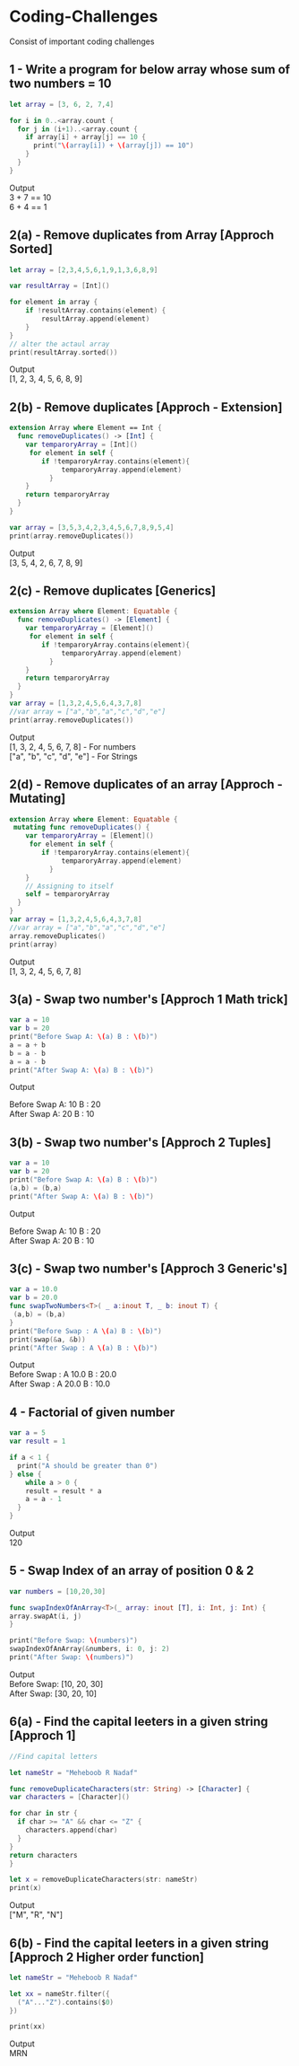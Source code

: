 # Coding-Challenges
Consist of important coding challenges
## 1 - Write a program for below array whose sum of two numbers = 10
```swift
let array = [3, 6, 2, 7,4]

for i in 0..<array.count {
  for j in (i+1)..<array.count {
    if array[i] + array[j] == 10 {
      print("\(array[i]) + \(array[j]) == 10")
    }
  }
}
```
Output  
3 + 7 == 10  
6 + 4 == 1

## 2(a) - Remove duplicates from Array [Approch Sorted]
```swift
let array = [2,3,4,5,6,1,9,1,3,6,8,9]

var resultArray = [Int]()

for element in array {
    if !resultArray.contains(element) {
        resultArray.append(element)
    }
}
// alter the actaul array
print(resultArray.sorted())
```
Output  
[1, 2, 3, 4, 5, 6, 8, 9]

## 2(b) - Remove duplicates [Approch - Extension]
```swift
extension Array where Element == Int {
  func removeDuplicates() -> [Int] {
    var temparoryArray = [Int]()
     for element in self {
        if !temparoryArray.contains(element){
             temparoryArray.append(element)
          }
    }
    return temparoryArray
  }
}

var array = [3,5,3,4,2,3,4,5,6,7,8,9,5,4]
print(array.removeDuplicates())
```
Output  
[3, 5, 4, 2, 6, 7, 8, 9]  

## 2(c) - Remove duplicates [Generics]

```swift
extension Array where Element: Equatable {
  func removeDuplicates() -> [Element] {
    var temparoryArray = [Element]()
     for element in self {
        if !temparoryArray.contains(element){
             temparoryArray.append(element)
          }
    }
    return temparoryArray
  }
}
var array = [1,3,2,4,5,6,4,3,7,8]
//var array = ["a","b","a","c","d","e"]
print(array.removeDuplicates())

```

Output  
[1, 3, 2, 4, 5, 6, 7, 8] - For numbers  
["a", "b", "c", "d", "e"] - For Strings

## 2(d) - Remove duplicates of an array [Approch - Mutating]
```swift
extension Array where Element: Equatable {
 mutating func removeDuplicates() {
    var temparoryArray = [Element]()
     for element in self {
        if !temparoryArray.contains(element){
             temparoryArray.append(element)
          }
    }
    // Assigning to itself
    self = temparoryArray
  }
}
var array = [1,3,2,4,5,6,4,3,7,8]
//var array = ["a","b","a","c","d","e"]
array.removeDuplicates()
print(array)
```
Output  
[1, 3, 2, 4, 5, 6, 7, 8]

## 3(a) - Swap two number's [Approch 1 Math trick]

```swift
var a = 10
var b = 20
print("Before Swap A: \(a) B : \(b)")
a = a + b
b = a - b
a = a - b
print("After Swap A: \(a) B : \(b)")
```
Output  

Before Swap A: 10 B : 20  
After Swap A: 20 B : 10

## 3(b) - Swap two number's [Approch 2 Tuples]

```swift
var a = 10
var b = 20
print("Before Swap A: \(a) B : \(b)")
(a,b) = (b,a)
print("After Swap A: \(a) B : \(b)")
```
Output  

Before Swap A: 10 B : 20  
After Swap A: 20 B : 10

## 3(c) - Swap two number's [Approch 3 Generic's]
```swift
var a = 10.0
var b = 20.0
func swapTwoNumbers<T>( _ a:inout T, _ b: inout T) {
 (a,b) = (b,a)
}
print("Before Swap : A \(a) B : \(b)")
print(swap(&a, &b))
print("After Swap : A \(a) B : \(b)")
```

Output  
Before Swap : A 10.0   B : 20.0  
After Swap : A 20.0   B : 10.0

## 4 - Factorial of given number
```swift
var a = 5
var result = 1

if a < 1 {
  print("A should be greater than 0")
} else {
    while a > 0 {
    result = result * a
    a = a - 1
  }
}
```
Output  
120

## 5 - Swap Index of an array of position 0 & 2

```swift
var numbers = [10,20,30]

func swapIndexOfAnArray<T>(_ array: inout [T], i: Int, j: Int) {
array.swapAt(i, j)
}

print("Before Swap: \(numbers)")
swapIndexOfAnArray(&numbers, i: 0, j: 2)
print("After Swap: \(numbers)")
```
Output  
Before Swap: [10, 20, 30]  
After Swap: [30, 20, 10]

## 6(a) - Find the capital leeters in a given string [Approch 1]
```swift
//Find capital letters

let nameStr = "Meheboob R Nadaf"

func removeDuplicateCharacters(str: String) -> [Character] {
var characters = [Character]()

for char in str {
  if char >= "A" && char <= "Z" {
    characters.append(char)
  }
}
return characters
}

let x = removeDuplicateCharacters(str: nameStr)
print(x)
```
Output  
["M", "R", "N"]

## 6(b) - Find the capital leeters in a given string [Approch 2 Higher order function]
```swift
let nameStr = "Meheboob R Nadaf"

let xx = nameStr.filter({
  ("A"..."Z").contains($0)
})

print(xx)
```
Output  
MRN
